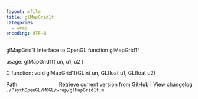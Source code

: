 ```yaml
---
layout: mfile
title: glMapGrid1f
categories:
  - wrap
encoding: UTF-8
---
```


glMapGrid1f  Interface to OpenGL function glMapGrid1f

usage:  glMapGrid1f\( un, u1, u2 \)

C function:  void glMapGrid1f\(GLint un, GLfloat u1, GLfloat u2\)


<div class="code_header" style="text-align:right;">
  <span style="float:left;">Path&nbsp;&nbsp;</span> <span class="counter">Retrieve <a href=
  "https://raw.github.com/Psychtoolbox-3/Psychtoolbox-3/beta/./PsychOpenGL/MOGL/wrap/glMapGrid1f.m">current version from GitHub</a> | View <a href=
  "https://github.com/Psychtoolbox-3/Psychtoolbox-3/commits/beta/./PsychOpenGL/MOGL/wrap/glMapGrid1f.m">changelog</a></span>
</div>
<div class="code">
  <code>./PsychOpenGL/MOGL/wrap/glMapGrid1f.m</code>
</div>
